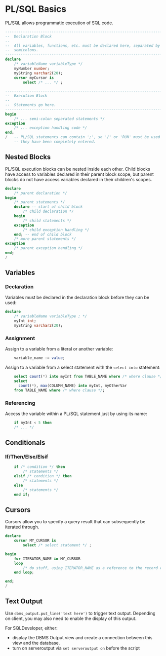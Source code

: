 # PL/SQL Basics

PL/SQL allows programmatic execution of SQL code.

```SQL
-------------------------------------------------------------------------------
--  Declaration Block                                                        --
--                                                                           --
--  All variables, functions, etc. must be declared here, separated by       --
--  semicolons.                                                              --
-------------------------------------------------------------------------------
declare
    /* variableName variableType */
    myNumber number;
    myString varchar2(20);
    cursor myCursor is
        select /* ... */ ;

-------------------------------------------------------------------------------
--  Execution Block                                                          --
--                                                                           --
--  Statements go here.                                                      --
-------------------------------------------------------------------------------
begin
    /* ... semi-colon separated statements */
exception
    /* ... exception handling code */
end;
/   -- PL/SQL statements can contain ';', so '/' or 'RUN' must be used after
    -- they have been completely entered.
```

## Nested Blocks
PL/SQL execution blocks can be nested inside each other. Child blocks have access to variables declared in their parent block scope, but parent blocks do not have access variables declared in their children's scopes.
```SQL
declare
    /* parent declaration */
begin
    /* parent statements */
    declare -- start of child block
        /* child declaration */
    begin
        /* child statements */
    exception
        /* child exception handling */
    end; -- end of child block
    /* more parent statements */
exception
    /* parent exception handling */
end;
/
```

## Variables

### Declaration
Variables must be declared in the declaration block before they can be used:
```SQL
declare
    /* variableName variableType ; */
    myInt int;
    myString varchar2(20);

```

### Assignment

Assign to a variable from a literal or another variable:
```SQL
    variable_name := value;
```

Assign to a variable from a select statement with the `select into` statement:
```SQL
    select count(*) into myInt from TABLE_NAME where /* where clause */;
    select
      count(*), max(COLUMN_NAME) into myInt, myOtherVar
    from TABLE_NAME where /* where clause */;
```

### Referencing
Access the variable within a PL/SQL statement just by using its name:
```SQL
    if myInt < 5 then
    /* ... */
```

## Conditionals

### If/Then/Else/Elsif
```SQL
    if /* condition */ then
        /* statements */
    elsif /* condition */ then
        /* statements */
    else
        /* statements */
    end if;
```

## Cursors
Cursors allow you to specify a query result that can subsequently be iterated through.

```SQL
declare
    cursor MY_CURSOR is
        select /* select statement */ ;

begin
    for ITERATOR_NAME in MY_CURSOR
    loop
        /* do stuff, using ITERATOR_NAME as a reference to the record currently being processed */;
    end loop;

end;
/
```

## Text Output

Use `dbms_output.put_line('text here')` to trigger text output. Depending on client, you may also need to enable the display of this output. 

For SQLDeveloper, either:

*  display the DBMS Output view and create a connection between this view and the database.
*  turn on serveroutput via `set serveroutput on` before the script